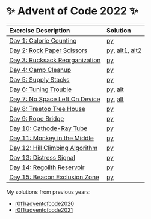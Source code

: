 # :sparkles: Advent of Code 2022 :sparkles:

|Exercise Description|Solution|
|:---|:---|
|[Day 1: Calorie Counting](https://adventofcode.com/2022/day/1)          |[py](/day01/main.py)|
|[Day 2: Rock Paper Scissors](https://adventofcode.com/2022/day/2)       |[py](/day02/main.py), [alt1](/day02/alt1.py), [alt2](/day02/alt2.py)|
|[Day 3: Rucksack Reorganization](https://adventofcode.com/2022/day/3)   |[py](/day03/main.py)|
|[Day 4: Camp Cleanup](https://adventofcode.com/2022/day/4)              |[py](/day04/main.py)|
|[Day 5: Supply Stacks](https://adventofcode.com/2022/day/5)             |[py](/day05/main.py)|
|[Day 6: Tuning Trouble](https://adventofcode.com/2022/day/6)            |[py](/day06/main.py), [alt](/day06/alt.py)|
|[Day 7: No Space Left On Device](https://adventofcode.com/2022/day/7)   |[py](/day07/main.py), [alt](/day07/alt.py)|
|[Day 8: Treetop Tree House](https://adventofcode.com/2022/day/8)        |[py](/day08/main.py)|
|[Day 9: Rope Bridge](https://adventofcode.com/2022/day/9)               |[py](/day09/main.py)|
|[Day 10: Cathode-Ray Tube](https://adventofcode.com/2022/day/10)        |[py](/day10/main.py)|
|[Day 11: Monkey in the Middle](https://adventofcode.com/2022/day/11)    |[py](/day11/main.py)|
|[Day 12: Hill Climbing Algorithm](https://adventofcode.com/2022/day/12) |[py](/day12/main.py)|
|[Day 13: Distress Signal](https://adventofcode.com/2022/day/13)         |[py](/day13/main.py)|
|[Day 14: Regolith Reservoir](https://adventofcode.com/2022/day/14)      |[py](/day14/main.py)|
|[Day 15: Beacon Exclusion Zone](https://adventofcode.com/2022/day/15)   |[py](/day15/main.py)|

My solutions from previous years:
* [r0f1/adventofcode2020](https://github.com/r0f1/adventofcode2020)
* [r0f1/adventofcode2021](https://github.com/r0f1/adventofcode2021)
